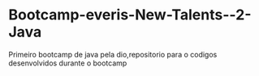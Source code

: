 # Bootcamp-everis-New-Talents--2-Java
Primeiro bootcamp de java pela dio,repositorio para o codigos desenvolvidos durante o bootcamp

